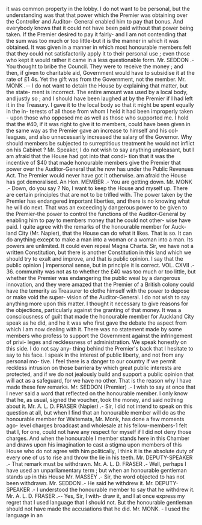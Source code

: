 it was common property in the lobby. I do not want to be personal, but the understanding was that that power which the Premier was obtaining over the Controller and Auditor- General enabled him to pay that bonus. And everybody knows that it could not have been paid without that power being taken. If the Premier desired to pay it fairly- and I am not contending that the sum was too much or too little-but it is the manner in which it was obtained. It was given in a manner in which most honourable members felt that they could not satisfactorily apply it to their personal use ; even those who kept it would rather it came in a less questionable form. Mr. SEDDON .- You thought to bribe the Council. They were to receive the money ; and then, if given to charitable aid, Government would have to subsidise it at the rate of £1 4s. Yet the gift was from the Government, not the member. Mr. MONK .-- I do not want to detain the House by explaining that matter, but the state- ment is incorrect. The entire amount was used by a local body, and justly so ; and I should have been laughed at by the Premier if I had left it in the Treasury. I gave it to the local body so that it might be spent equally in the in- terests of all those from whom I held it had been improperly taken - upon those who opposed me as well as those who supported me. I hold that the #40, if it was right to give it to members, could have been given in the same way as the Premier gave an increase to himself and his col- leagues, and also unnecessarily increased the salary of the Governor. Why should members be subjected to surreptitious treatment he would not inflict on his Cabinet ? Mr. Speaker, I do not wish to say anything unpleasant, but I am afraid that the House had got into that condi- tion that it was the incentive of $40 that made honourable members give the Premier that power over the Auditor-General that he now has under the Public Revenues Act. The Premier would never have got it otherwise. am afraid the House has got demoralised. An Hon. MEMBER .- You are getting down. Mr. MONK .- Down, do you say ? No, I want to keep the House and myself up. There are certain principles that are not to be trifled with. The power taken by the Premier has endangered important liberties, and there is no knowing what he will do next. That was an exceedingly dangerous power to be given to the Premier-the power to control the functions of the Auditor-General by enabling him to pay to members money that he could not other- wise have paid. I quite agree with the remarks of the honourable member for Auck- land City (Mr. Napier), that the House can do what it likes. That is so. It can do anything except to make a man into a woman or a woman into a man. Its powers are unlimited. It could even repeal Magna Charta. Sir, we have not a written Constitution, but there is another Constitution in this land which we should try to exalt and improve, and that is public opinion. I say that the public opinion | impersonal sense, but in principle it is correct. VOL. CXVII .- 36. community was not as to whether the £40 was too much or too little, but whether the Premier was endangering the public weal by a dangerous innovation, and they were amazed that the Premier of a British colony could have the temerity as Treasurer to clothe himself with the power to depose or make void the super- vision of the Auditor-General. I do not wish to say anything more upon this matter. I thought it necessary to give reasons for the objections, particularly against the granting of that money. It was a consciousness of guilt that made the honourable member for Auckland City speak as he did, and he it was who first gave the debate the aspect from which I am now dealing with it. There was no statement made by some members who profess to support the Government against the infringement of privi- leges and recklessness of administration. We speak honestly on this side. I do not say any- thing behind the Premier's back that I hesitate to say to his face. I speak in the interest of public liberty, and not from any personal mo- tive. I feel there is a danger to our country if we permit reckless intrusion on those barriera by which great public interests are protected, and if we do not jealously build and support a public opinion that will act as a safeguard, for we have no other. That is the reason why I have made these few remarks. Mr. SEDDON (Premier) .- I wish to say at once that I never said a word that reflected on the honourable member. I only know that he, as usual, signed the voucher, took the money, and said nothing about it. Mr. A. L. D. FRASER (Napier) .- Sir, I did not intend to speak on this question at all, but when I find that an honourable member will do as the honourable member for Waitemata, Mr. Monk, has done a few moments ago- level charges broadcast and wholesale at his fellow-members-1 felt that I, for one, could not have any respect for myself if I did not deny those charges. And when the honourable I member stands here in this Chamber and draws upon his imagination to cast a stigma upon members of this House who do not agree with him politically, I think it is the absolute duty of every one of us to rise and throw the lie in his teeth. Mr. DEPUTY-SPEAKER .- That remark must be withdrawn. Mr. A. L. D. FRASER .- Well, perhaps I have used an unparliamentary term ; but when an honourable gentleman stands up in this House Mr. MASSEY .- Sir, the word objected to has not been withdrawn. Mr. SEDDON .- He said he withdrew it. Mr. DEPUTY-SPEAKER .- I understood the honourable member to say that he withdrew it. Mr. A. L. D. FRASER .-- Yes, Sir, I with- draw it, and I at once express my regret that I used language that I should not. But the honourable gentleman should not have made the accusations that he did. Mr. MONK. - I used the language in an 